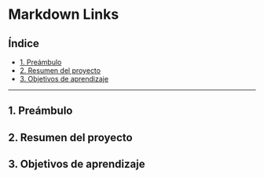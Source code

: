 # Markdown Links

## Índice

* [1. Preámbulo](#1-preámbulo)
* [2. Resumen del proyecto](#2-resumen-del-proyecto)
* [3. Objetivos de aprendizaje](#3-objetivos-de-aprendizaje)


***

## 1. Preámbulo



## 2. Resumen del proyecto



## 3. Objetivos de aprendizaje

